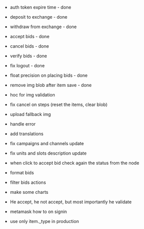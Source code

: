 - auth token expire time - done
- deposit to exchange - done
- withdraw from exchange - done
- accept bids - done
- cancel bids - done
- verify bids - done
- fix logout - done
- float precision on placing bids - done
- remove img blob after item save - done

- hoc for img validation
- fix cancel on steps (reset the items, clear blob)
- upload fallback img
- handle error
- add translations
- fix campaigns and channels update
- fix units and slots description update
- when click to accept bid check again the status from the node
- format bids
- filter bids actions
- make some charts
- He accept, he not accept, but most importantly he validate
- metamask how to on signin
- use only item._type in production